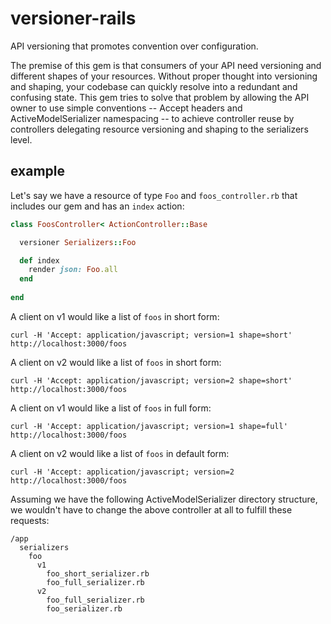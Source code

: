 # versioner-rails

API versioning that promotes convention over configuration.

The premise of this gem is that consumers of your API need versioning and different shapes of your resources. Without proper thought into versioning and shaping, your codebase can quickly resolve into a redundant and confusing state. This gem tries to solve that problem by allowing the API owner to use simple conventions -- Accept headers and ActiveModelSerializer namespacing -- to achieve controller reuse by controllers delegating resource versioning and shaping to the serializers level.


## example



Let's say we have a resource of type `Foo` and `foos_controller.rb` that includes our gem and has an `index` action:

``` Ruby
class FoosController< ActionController::Base

  versioner Serializers::Foo

  def index
    render json: Foo.all
  end
  
end
```

A client on v1 would like a list of `foos` in short form:

`curl -H 'Accept: application/javascript; version=1 shape=short' http://localhost:3000/foos`

A client on v2 would like a list of `foos` in short form:

`curl -H 'Accept: application/javascript; version=2 shape=short' http://localhost:3000/foos`

A client on v1 would like a list of `foos` in full form:

`curl -H 'Accept: application/javascript; version=1 shape=full' http://localhost:3000/foos`

A client on v2 would like a list of `foos` in default form:

`curl -H 'Accept: application/javascript; version=2 http://localhost:3000/foos`

Assuming we have the following ActiveModelSerializer directory structure, we wouldn't have to change the above controller at all to fulfill these requests:
```
/app
  serializers
    foo
      v1
        foo_short_serializer.rb
        foo_full_serializer.rb
      v2
        foo_full_serializer.rb
        foo_serializer.rb
```
